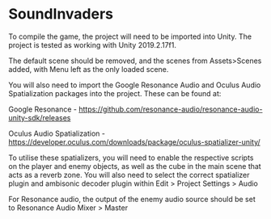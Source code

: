 # SoundInvaders
To compile the game, the project will need to be imported into Unity. The project is tested as working with Unity 2019.2.17f1.

The default scene should be removed, and the scenes from Assets>Scenes added, with Menu left as the only loaded scene.

You will also need to import the Google Resonance Audio and Oculus Audio Spatialization packages into the project. These can be found at:

Google Resonance -  https://github.com/resonance-audio/resonance-audio-unity-sdk/releases

Oculus Audio Spatialization - https://developer.oculus.com/downloads/package/oculus-spatializer-unity/

To utilise these spatializers, you will need to enable the respective scripts on the player and enemy objects, as well as the cube in the main scene that acts as a reverb zone. You will also need to select the correct spatializer plugin and ambisonic decoder plugin within Edit > Project Settings > Audio

For Resonance audio, the output of the enemy audio source should be set to Resonance Audio Mixer > Master